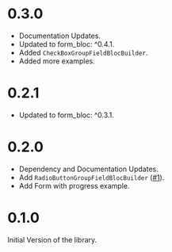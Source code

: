 # 0.3.0
* Documentation Updates.
* Updated to form_bloc: ^0.4.1.
* Added `CheckBoxGroupFieldBlocBuilder`.
* Added more examples.

# 0.2.1

* Updated to form_bloc: ^0.3.1.

# 0.2.0

* Dependency and Documentation Updates.
* Add `RadioButtonGroupFieldBlocBuilder` ([#1](https://github.com/GiancarloCode/form_bloc/issues/1)).
* Add Form with progress example.

# 0.1.0

Initial Version of the library.
